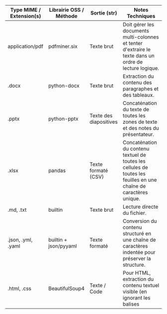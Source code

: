 | Type MIME / Extension(s) | Librairie OSS / Méthode | Sortie (str) | Notes Techniques |
| --- | --- | --- | --- |
| application/pdf | pdfminer.six | Texte brut | Doit gérer les documents multi-colonnes et tenter d'extraire le texte dans un ordre de lecture logique. |
| .docx | python-docx | Texte brut | Extraction du contenu des paragraphes et des tableaux. |
| .pptx | python-pptx | Texte des diapositives | Concaténation du texte de toutes les zones de texte et des notes du présentateur. |
| .xlsx | pandas | Texte formaté (CSV) | Concaténation du contenu textuel de toutes les cellules de toutes les feuilles en une chaîne de caractères unique. |
| .md, .txt | builtin | Texte brut | Lecture directe du fichier. |
| .json, .yml, .yaml | builtin + json/pyyaml | Texte formaté | Conversion du contenu structuré en une chaîne de caractères indentée pour préserver la structure. |
| .html, .css | BeautifulSoup4 | Texte / Code | Pour HTML, extraction du contenu textuel visible (en ignorant les balises <script> et <style>). Pour CSS, utilisation du code brut. |
| .js, .jsx, .ts, .tsx | builtin | Code source | Lecture directe du code source. |
| .py, .ipynb | builtin + nbformat | Code source | Pour les notebooks, extraction du contenu des cellules de code et de Markdown. |

